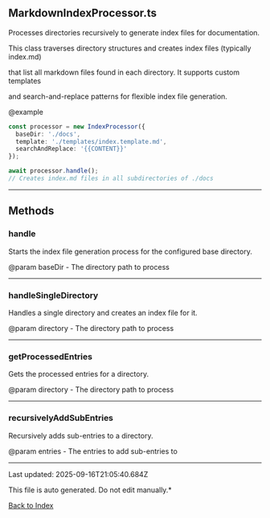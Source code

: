 ## MarkdownIndexProcessor.ts





 Processes directories recursively to generate index files for documentation.



 This class traverses directory structures and creates index files (typically index.md)

 that list all markdown files found in each directory. It supports custom templates

 and search-and-replace patterns for flexible index file generation.



 @example

 ```typescript
 const processor = new IndexProcessor({
   baseDir: './docs',
   template: './templates/index.template.md',
   searchAndReplace: '{{CONTENT}}'
 });

 await processor.handle();
 // Creates index.md files in all subdirectories of ./docs
 ```
 



---



## Methods



### **handle**

 Starts the index file generation process for the configured base directory.

 

 @param baseDir - The directory path to process

 



---



### **handleSingleDirectory**

 Handles a single directory and creates an index file for it.

 

 @param directory - The directory path to process

 



---



### **getProcessedEntries**

 Gets the processed entries for a directory.

 

 @param directory - The directory path to process

 



---



### **recursivelyAddSubEntries**

 Recursively adds sub-entries to a directory.

 

 @param entries - The entries to add sub-entries to

 



---



Last updated: 2025-09-16T21:05:40.684Z



This file is auto generated. Do not edit manually.*



[Back to Index](./index.md)